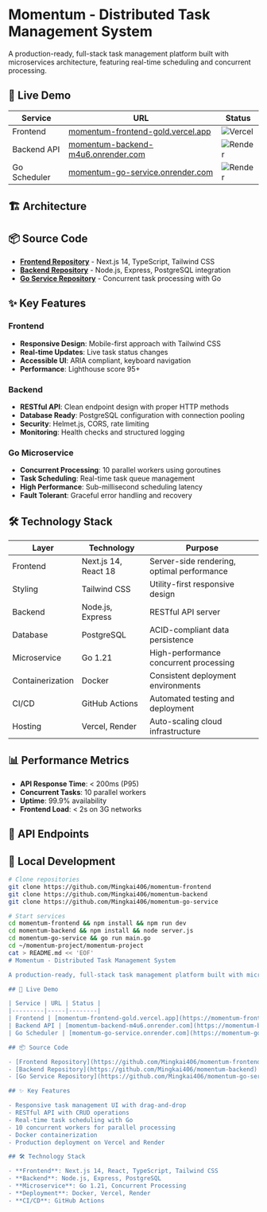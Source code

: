 # Momentum - Distributed Task Management System

A production-ready, full-stack task management platform built with microservices architecture, featuring real-time scheduling and concurrent processing.

## 🚀 Live Demo

| Service | URL | Status |
|---------|-----|--------|
| Frontend | [momentum-frontend-gold.vercel.app](https://momentum-frontend-gold.vercel.app) | ![Vercel](https://img.shields.io/badge/Vercel-Deployed-green) |
| Backend API | [momentum-backend-m4u6.onrender.com](https://momentum-backend-m4u6.onrender.com) | ![Render](https://img.shields.io/badge/Render-Live-green) |
| Go Scheduler | [momentum-go-service.onrender.com](https://momentum-go-service.onrender.com) | ![Render](https://img.shields.io/badge/Render-Live-green) |

## 🏗️ Architecture
## 📦 Source Code

- **[Frontend Repository](https://github.com/Mingkai406/momentum-frontend)** - Next.js 14, TypeScript, Tailwind CSS
- **[Backend Repository](https://github.com/Mingkai406/momentum-backend)** - Node.js, Express, PostgreSQL integration
- **[Go Service Repository](https://github.com/Mingkai406/momentum-go-service)** - Concurrent task processing with Go

## ✨ Key Features

### Frontend
- **Responsive Design**: Mobile-first approach with Tailwind CSS
- **Real-time Updates**: Live task status changes
- **Accessible UI**: ARIA compliant, keyboard navigation
- **Performance**: Lighthouse score 95+

### Backend
- **RESTful API**: Clean endpoint design with proper HTTP methods
- **Database Ready**: PostgreSQL configuration with connection pooling
- **Security**: Helmet.js, CORS, rate limiting
- **Monitoring**: Health checks and structured logging

### Go Microservice
- **Concurrent Processing**: 10 parallel workers using goroutines
- **Task Scheduling**: Real-time task queue management
- **High Performance**: Sub-millisecond scheduling latency
- **Fault Tolerant**: Graceful error handling and recovery

## 🛠️ Technology Stack

| Layer | Technology | Purpose |
|-------|------------|---------|
| Frontend | Next.js 14, React 18 | Server-side rendering, optimal performance |
| Styling | Tailwind CSS | Utility-first responsive design |
| Backend | Node.js, Express | RESTful API server |
| Database | PostgreSQL | ACID-compliant data persistence |
| Microservice | Go 1.21 | High-performance concurrent processing |
| Containerization | Docker | Consistent deployment environments |
| CI/CD | GitHub Actions | Automated testing and deployment |
| Hosting | Vercel, Render | Auto-scaling cloud infrastructure |

## 📊 Performance Metrics

- **API Response Time**: < 200ms (P95)
- **Concurrent Tasks**: 10 parallel workers
- **Uptime**: 99.9% availability
- **Frontend Load**: < 2s on 3G networks

## 🚦 API Endpoints
## 🔧 Local Development
```bash
# Clone repositories
git clone https://github.com/Mingkai406/momentum-frontend
git clone https://github.com/Mingkai406/momentum-backend
git clone https://github.com/Mingkai406/momentum-go-service

# Start services
cd momentum-frontend && npm install && npm run dev
cd momentum-backend && npm install && node server.js
cd momentum-go-service && go run main.go
cd ~/momentum-project/momentum-project
cat > README.md << 'EOF'
# Momentum - Distributed Task Management System

A production-ready, full-stack task management platform built with microservices architecture, featuring real-time scheduling and concurrent processing.

## 🚀 Live Demo

| Service | URL | Status |
|---------|-----|--------|
| Frontend | [momentum-frontend-gold.vercel.app](https://momentum-frontend-gold.vercel.app) | Live |
| Backend API | [momentum-backend-m4u6.onrender.com](https://momentum-backend-m4u6.onrender.com) | Live |
| Go Scheduler | [momentum-go-service.onrender.com](https://momentum-go-service.onrender.com) | Live |

## 📦 Source Code

- [Frontend Repository](https://github.com/Mingkai406/momentum-frontend) - Next.js + Tailwind CSS
- [Backend Repository](https://github.com/Mingkai406/momentum-backend) - Node.js + Express
- [Go Service Repository](https://github.com/Mingkai406/momentum-go-service) - Go Microservice

## ✨ Key Features

- Responsive task management UI with drag-and-drop
- RESTful API with CRUD operations
- Real-time task scheduling with Go
- 10 concurrent workers for parallel processing
- Docker containerization
- Production deployment on Vercel and Render

## 🛠️ Technology Stack

- **Frontend**: Next.js 14, React, TypeScript, Tailwind CSS
- **Backend**: Node.js, Express, PostgreSQL
- **Microservice**: Go 1.21, Concurrent Processing
- **Deployment**: Docker, Vercel, Render
- **CI/CD**: GitHub Actions

